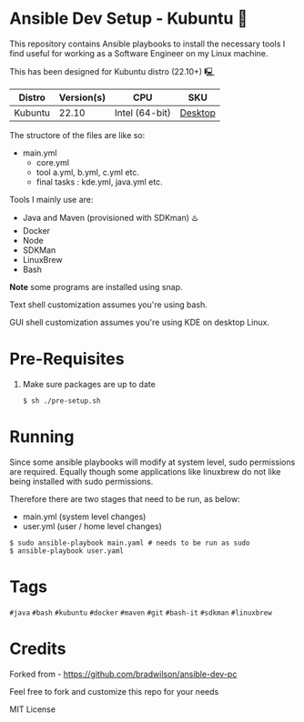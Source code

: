 # Ansible Dev Setup - Kubuntu 🐧

This repository contains Ansible playbooks to install the necessary tools I find useful for
working as a Software Engineer on my Linux machine.

This has been designed for Kubuntu distro (22.10+) 🖳

| Distro  | Version(s) | CPU            | SKU                                        |
|---------|------------|----------------|--------------------------------------------|
| Kubuntu | 22.10      | Intel (64-bit) | [Desktop](https://kubuntu.org/getkubuntu/) |

The structore of the files are like so:

  - main.yml
    - core.yml
    - tool a.yml, b.yml, c.yml etc.
    - final tasks : kde.yml, java.yml etc.

Tools I mainly use are:

- Java and Maven (provisioned with SDKman) ♨️
- Docker
- Node
- SDKMan
- LinuxBrew
- Bash

**Note** some programs are installed using snap.


Text shell customization assumes you're using bash.

GUI shell customization assumes you're using KDE on desktop Linux.


# Pre-Requisites

1. Make sure packages are up to date

   ```shell
   $ sh ./pre-setup.sh
   ```

# Running

Since some ansible playbooks will modify at system level, sudo permissions are required.
Equally though some applications like linuxbrew do not like being installed with sudo permissions.

Therefore there are two stages that need to be run, as below:

- main.yml (system level changes)
- user.yml (user / home level changes)

```shell
$ sudo ansible-playbook main.yaml # needs to be run as sudo
$ ansible-playbook user.yaml
```

# Tags

`#java` `#bash` `#kubuntu` `#docker` `#maven` `#git` `#bash-it` `#sdkman` `#linuxbrew`

# Credits

Forked from - https://github.com/bradwilson/ansible-dev-pc

Feel free to fork and customize this repo for your needs

MIT License
